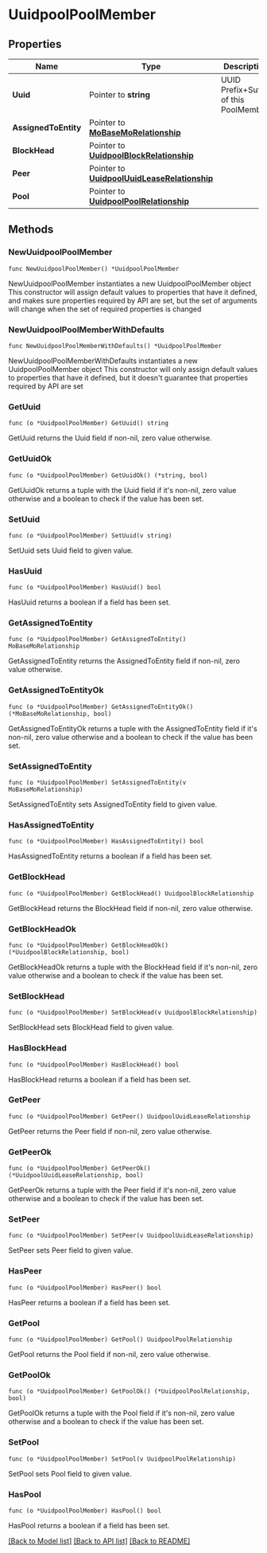 # UuidpoolPoolMember

## Properties

Name | Type | Description | Notes
------------ | ------------- | ------------- | -------------
**Uuid** | Pointer to **string** | UUID Prefix+Suffix of this PoolMember. | [optional] 
**AssignedToEntity** | Pointer to [**MoBaseMoRelationship**](mo.BaseMo.Relationship.md) |  | [optional] 
**BlockHead** | Pointer to [**UuidpoolBlockRelationship**](uuidpool.Block.Relationship.md) |  | [optional] 
**Peer** | Pointer to [**UuidpoolUuidLeaseRelationship**](uuidpool.UuidLease.Relationship.md) |  | [optional] 
**Pool** | Pointer to [**UuidpoolPoolRelationship**](uuidpool.Pool.Relationship.md) |  | [optional] 

## Methods

### NewUuidpoolPoolMember

`func NewUuidpoolPoolMember() *UuidpoolPoolMember`

NewUuidpoolPoolMember instantiates a new UuidpoolPoolMember object
This constructor will assign default values to properties that have it defined,
and makes sure properties required by API are set, but the set of arguments
will change when the set of required properties is changed

### NewUuidpoolPoolMemberWithDefaults

`func NewUuidpoolPoolMemberWithDefaults() *UuidpoolPoolMember`

NewUuidpoolPoolMemberWithDefaults instantiates a new UuidpoolPoolMember object
This constructor will only assign default values to properties that have it defined,
but it doesn't guarantee that properties required by API are set

### GetUuid

`func (o *UuidpoolPoolMember) GetUuid() string`

GetUuid returns the Uuid field if non-nil, zero value otherwise.

### GetUuidOk

`func (o *UuidpoolPoolMember) GetUuidOk() (*string, bool)`

GetUuidOk returns a tuple with the Uuid field if it's non-nil, zero value otherwise
and a boolean to check if the value has been set.

### SetUuid

`func (o *UuidpoolPoolMember) SetUuid(v string)`

SetUuid sets Uuid field to given value.

### HasUuid

`func (o *UuidpoolPoolMember) HasUuid() bool`

HasUuid returns a boolean if a field has been set.

### GetAssignedToEntity

`func (o *UuidpoolPoolMember) GetAssignedToEntity() MoBaseMoRelationship`

GetAssignedToEntity returns the AssignedToEntity field if non-nil, zero value otherwise.

### GetAssignedToEntityOk

`func (o *UuidpoolPoolMember) GetAssignedToEntityOk() (*MoBaseMoRelationship, bool)`

GetAssignedToEntityOk returns a tuple with the AssignedToEntity field if it's non-nil, zero value otherwise
and a boolean to check if the value has been set.

### SetAssignedToEntity

`func (o *UuidpoolPoolMember) SetAssignedToEntity(v MoBaseMoRelationship)`

SetAssignedToEntity sets AssignedToEntity field to given value.

### HasAssignedToEntity

`func (o *UuidpoolPoolMember) HasAssignedToEntity() bool`

HasAssignedToEntity returns a boolean if a field has been set.

### GetBlockHead

`func (o *UuidpoolPoolMember) GetBlockHead() UuidpoolBlockRelationship`

GetBlockHead returns the BlockHead field if non-nil, zero value otherwise.

### GetBlockHeadOk

`func (o *UuidpoolPoolMember) GetBlockHeadOk() (*UuidpoolBlockRelationship, bool)`

GetBlockHeadOk returns a tuple with the BlockHead field if it's non-nil, zero value otherwise
and a boolean to check if the value has been set.

### SetBlockHead

`func (o *UuidpoolPoolMember) SetBlockHead(v UuidpoolBlockRelationship)`

SetBlockHead sets BlockHead field to given value.

### HasBlockHead

`func (o *UuidpoolPoolMember) HasBlockHead() bool`

HasBlockHead returns a boolean if a field has been set.

### GetPeer

`func (o *UuidpoolPoolMember) GetPeer() UuidpoolUuidLeaseRelationship`

GetPeer returns the Peer field if non-nil, zero value otherwise.

### GetPeerOk

`func (o *UuidpoolPoolMember) GetPeerOk() (*UuidpoolUuidLeaseRelationship, bool)`

GetPeerOk returns a tuple with the Peer field if it's non-nil, zero value otherwise
and a boolean to check if the value has been set.

### SetPeer

`func (o *UuidpoolPoolMember) SetPeer(v UuidpoolUuidLeaseRelationship)`

SetPeer sets Peer field to given value.

### HasPeer

`func (o *UuidpoolPoolMember) HasPeer() bool`

HasPeer returns a boolean if a field has been set.

### GetPool

`func (o *UuidpoolPoolMember) GetPool() UuidpoolPoolRelationship`

GetPool returns the Pool field if non-nil, zero value otherwise.

### GetPoolOk

`func (o *UuidpoolPoolMember) GetPoolOk() (*UuidpoolPoolRelationship, bool)`

GetPoolOk returns a tuple with the Pool field if it's non-nil, zero value otherwise
and a boolean to check if the value has been set.

### SetPool

`func (o *UuidpoolPoolMember) SetPool(v UuidpoolPoolRelationship)`

SetPool sets Pool field to given value.

### HasPool

`func (o *UuidpoolPoolMember) HasPool() bool`

HasPool returns a boolean if a field has been set.


[[Back to Model list]](../README.md#documentation-for-models) [[Back to API list]](../README.md#documentation-for-api-endpoints) [[Back to README]](../README.md)


